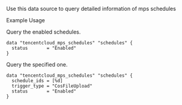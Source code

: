 Use this data source to query detailed information of mps schedules

Example Usage

Query the enabled schedules.

```hcl
data "tencentcloud_mps_schedules" "schedules" {
  status       = "Enabled"
}
```

Query the specified one.

```hcl
data "tencentcloud_mps_schedules" "schedules" {
  schedule_ids = [%d]
  trigger_type = "CosFileUpload"
  status       = "Enabled"
}
```